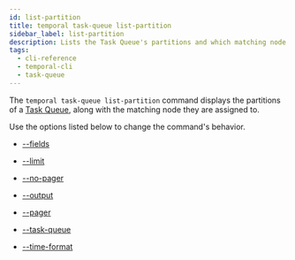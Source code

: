 ```yaml
---
id: list-partition
title: temporal task-queue list-partition
sidebar_label: list-partition
description: Lists the Task Queue's partitions and which matching node they are assigned to.
tags:
  - cli-reference
  - temporal-cli
  - task-queue
---
```


The `temporal task-queue list-partition` command displays the partitions of a [Task Queue](/concepts/what-is-a-task-queue), along with the matching node they are assigned to.

Use the options listed below to change the command's behavior.

- [--fields](/cli/cmd-options/fields)

- [--limit](/cli/cmd-options/limit)

- [--no-pager](/cli/cmd-options/no-pager)

- [--output](/cli/cmd-options/output)

- [--pager](/cli/cmd-options/pager)

- [--task-queue](/cli/cmd-options/task-queue)

- [--time-format](/cli/cmd-options/time-format)
